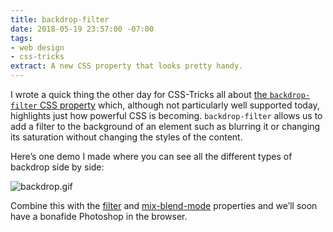 ```yaml
---
title: backdrop-filter
date: 2018-05-19 23:57:00 -07:00
tags:
- web design
- css-tricks
extract: A new CSS property that looks pretty handy.
---
```


I wrote a quick thing the other day for CSS-Tricks all about [the `backdrop-filter` CSS property](https://css-tricks.com/the-backdrop-filter-css-property/) which, although not particularly well supported today, highlights just how powerful CSS is becoming. `backdrop-filter` allows us to add a filter to the background of an element such as blurring it or changing its saturation without changing the styles of the content. 

Here’s one demo I made where you can see all the different types of backdrop side by side:

![backdrop.gif](/uploads/backdrop.gif)

Combine this with the [filter](https://css-tricks.com/almanac/properties/f/filter/) and [mix-blend-mode](https://css-tricks.com/almanac/properties/m/mix-blend-mode/) properties and we’ll soon have a bonafide Photoshop in the browser.